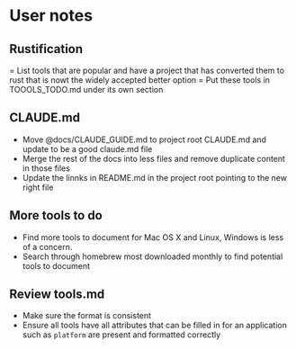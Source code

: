# User notes

## Rustification
= List tools that are popular and have a project that has converted them to rust that is nowt the widely accepted better option
= Put these tools in TOOOLS_TODO.md under its own section

## CLAUDE.md
- Move @docs/CLAUDE_GUIDE.md to project root CLAUDE.md and update to be a good claude.md file
- Merge the rest of the docs into less files and remove duplicate content in those files
- Update the linnks in README.md in the project root pointing to the new right file

## More tools to do
  - Find more tools to document for Mac OS X and Linux, Windows is less of a concern.
  - Search through homebrew most downloaded monthly to find potential tools to document

## Review tools.md
- Make sure the format is consistent
- Ensure all tools have all attributes that can be filled in for an application such as `platform` are present and formatted correctly

